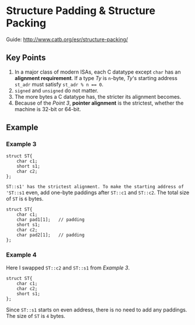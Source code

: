 # Structure Padding & Structure Packing
Guide: http://www.catb.org/esr/structure-packing/

## Key Points
1. In a major class of modern ISAs, each C datatype except `char` has an **alignment requirement**.
If a type *Ty* is `n`-byte, *Ty*'s starting address `st_adr` must satisfy `st_adr % n == 0`.
2. `signed` and `unsigned` do not matter.
3. The more bytes a C datatype has, the stricter its alignment becomes.
4. Because of the *Point 3*, **pointer alignment** is the strictest, whether the machine is 32-bit or 64-bit.

## Example
### Example 3
    struct ST{
        char c1;
        short s1;
        char c2;
    };

`ST::s1' has the strictest alignment. To make the starting address of 'ST::s1` even, add one-byte paddings after `ST::c1` and `ST::c2`.
The total size of `ST` is `6` bytes.

    struct ST{
        char c1;
        char pad1[1];   // padding
        short s1;
        char c2;
        char pad2[1];   // padding
    };

### Example 4
Here I swapped `ST::c2` and `ST::s1` from *Example 3*.

    struct ST{
        char c1;
        char c2;
        short s1;
    };

Since `ST::s1` starts on even address, there is no need to add any paddings.
The size of `ST` is `4` bytes.
